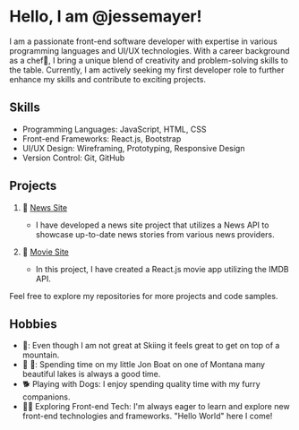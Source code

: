 # Hello, I am @jessemayer!

I am a passionate front-end software developer with expertise in various programming languages and UI/UX technologies. With a career background as a chef🍳, I bring a unique blend of creativity and problem-solving skills to the table. Currently, I am actively seeking my first developer role to further enhance my skills and contribute to exciting projects.

## Skills
- Programming Languages: JavaScript, HTML, CSS
- Front-end Frameworks: React.js, Bootstrap
- UI/UX Design: Wireframing, Prototyping, Responsive Design
- Version Control: Git, GitHub

## Projects

1. 📰 [News Site](https://github.com/jessemayer/News_Site)
   - I have developed a news site project that utilizes a News API to showcase up-to-date news stories from various news providers.

2. 🎥 [Movie Site](link-to-project)
   - In this project, I have created a React.js movie app utilizing the IMDB API.

Feel free to explore my repositories for more projects and code samples.

## Hobbies

<ul>
<li>🎿: Even though I am not great at Skiing it feels great to get on top of a mountain.</li>
<li>🚤 🎣: Spending time on my little Jon Boat on one of Montana many beautiful lakes is always a good time.</li>
<li>🐕 Playing with Dogs: I enjoy spending quality time with my furry companions.</li>
<li>👨‍💻 Exploring Front-end Tech: I'm always eager to learn and explore new front-end technologies and frameworks. "Hello World" here I come!</li>
</ul>
